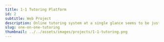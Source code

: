 ```yaml
---
title: 1-1 Tutoring Platform
id: 2
subtitle: Web Project
description: Online tutoring system at a single glance seems to be just another traditional website. However, during the requirement analysis phase with our customer, we discovered that there would be further potential challenges that could seriously cause an interruption of our customer’s services, which also mean leading to the lack of trust from those who are using the tutoring service.
slug: one-on-one-tutoring
thumbnail: ../../assets/images/projects/1-1-tutoring.png
---
```


